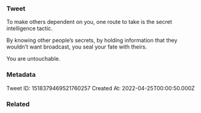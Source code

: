 ### Tweet
To make others dependent on you, one route to take is the secret intelligence tactic.

By knowing other people’s secrets, by holding information that they wouldn’t want broadcast, you seal your fate with theirs.

You are untouchable.

### Metadata
Tweet ID: 1518379469521760257
Created At: 2022-04-25T00:00:50.000Z

### Related

